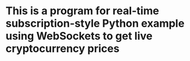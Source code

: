 # This is a program for real-time subscription-style Python example using WebSockets to get live cryptocurrency prices